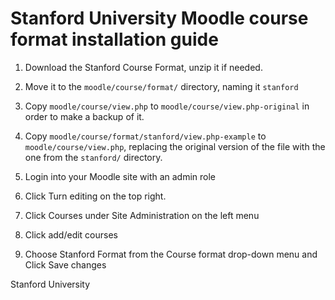 Stanford University
Moodle course format installation guide
=============

1. Download the Stanford Course Format, unzip it if needed.

2. Move it to the `moodle/course/format/` directory, naming it `stanford`

2. Copy `moodle/course/view.php` to `moodle/course/view.php-original` in order to make a backup of it.

3. Copy `moodle/course/format/stanford/view.php-example` to `moodle/course/view.php`, replacing the original 
   version of the file with the one from the `stanford/` directory.

4. Login into your Moodle site with an admin role

5. Click Turn editing on the top right.

6. Click Courses under Site Administration on the left menu

7. Click add/edit courses

8. Choose Stanford Format from the Course format drop-down menu and Click Save changes

Stanford University
